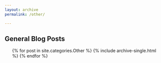 ```yaml
---
layout: archive
permalink: /other/

---
```


## General Blog Posts
<ul>{% for post in site.categories.Other %}
    {% include archive-single.html %}
{% endfor %}</ul>